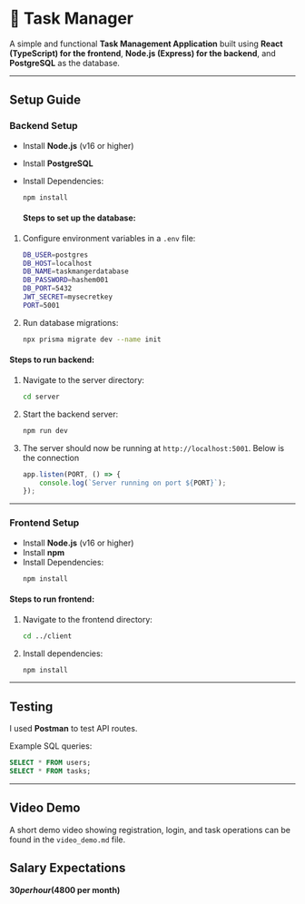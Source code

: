 # 📝 Task Manager

A simple and functional **Task Management Application** built using **React (TypeScript) for the frontend**, **Node.js (Express) for the backend**, and **PostgreSQL** as the database.

---

## Setup Guide

### **Backend Setup**
- Install **Node.js** (v16 or higher)
- Install **PostgreSQL**
- Install Dependencies:
  ```sh
  npm install
  ```

  #### Steps to set up the database:
1. Configure environment variables in a `.env` file:
   ```sh
   DB_USER=postgres
   DB_HOST=localhost
   DB_NAME=taskmangerdatabase
   DB_PASSWORD=hashem001
   DB_PORT=5432
   JWT_SECRET=mysecretkey
   PORT=5001
   ```
2. Run database migrations:
   ```sh
   npx prisma migrate dev --name init

#### Steps to run backend:
1. Navigate to the server directory:
   ```sh
   cd server
   ```
2. Start the backend server:
   ```sh
   npm run dev
   ```
3. The server should now be running at `http://localhost:5001`. Below is the connection
   ```js
   app.listen(PORT, () => {
       console.log(`Server running on port ${PORT}`);
   });
   ```


---

### **Frontend Setup**
- Install **Node.js** (v16 or higher)
- Install **npm**
- Install Dependencies:
  ```sh
  npm install
  ```

#### Steps to run frontend:
1. Navigate to the frontend directory:
   ```sh
   cd ../client
   ```
2. Install dependencies:
   ```sh
   npm install
   ```

---

## Testing
I used **Postman** to test API routes.

Example SQL queries:
```sql
SELECT * FROM users;
SELECT * FROM tasks;
```

---

## Video Demo
A short demo video showing registration, login, and task operations can be found in the `video_demo.md` file.


## Salary Expectations
**$30 per hour ($4800 per month)**
